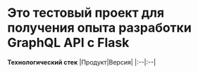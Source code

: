 # Это тестовый проект для получения опыта разработки GraphQL API с Flask

**Технологический стек**
|Продукт|Версия|
|:--|:--|